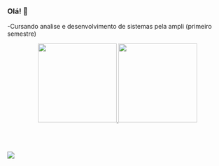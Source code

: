 ### Olá! 👋

-Cursando analise e desenvolvimento de sistemas pela ampli (primeiro semestre)


<div align="center">

  <a href="https://github.com/JeffesonMiranda">

  <img height="180em" src="https://github-readme-stats.vercel.app/api?username=JeffesonMiranda&show_icons=true&theme=dracula&include_all_commits=true&count_private=true"/>

  <img height="180em" src="https://github-readme-stats.vercel.app/api/top-langs/?username=JeffesonMiranda&layout=compact&langs_count=7&theme=dracula"/>

</div></br>

<div style="display: inline_block"><br>
 

</div>

  ##

<div> 

   <a href="https://www.https://www.linkedin.com/in/jefferson-miranda-359740243/" target="_blank"><img src="https://img.shields.io/badge/-LinkedIn-%230077B5?style=for-the-badge&logo=linkedin&logoColor=white" target="_blank"></a> 
   
 </div>
